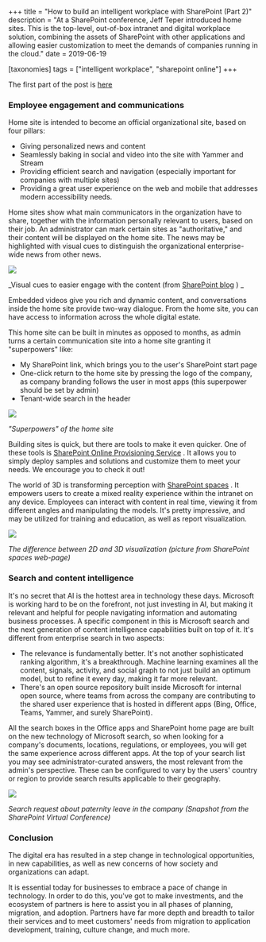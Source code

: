 +++
title = "How to build an intelligent workplace with SharePoint (Part 2)"
description = "At a SharePoint conference, Jeff Teper introduced home sites. This is the top-level, out-of-box intranet and digital workplace solution, combining the assets of SharePoint with other applications and allowing easier customization to meet the demands of companies running in the cloud."
date = 2019-06-19

[taxonomies]
tags = ["intelligent workplace", "sharepoint online"]
+++

The first part of the post is
[here](o365hq.com/blog/how-to-build-an-intelligent-workplace-with-sharepoint-part-1)

### Employee engagement and communications

Home site is intended to become an official organizational site, based on
four pillars:

-   Giving personalized news and content
-   Seamlessly baking in social and video into the site with Yammer
    and Stream
-   Providing efficient search and navigation (especially important for
    companies with multiple sites)
-   Providing a great user experience on the web and mobile that
    addresses modern accessibility needs.

Home sites show what main communicators in the organization have to
share, together with the information personally relevant to users, based
on their job. An administrator can mark certain sites as
"authoritative," and their content will be displayed on the home site.
The news may be highlighted with visual cues to distinguish the
organizational enterprise-wide news from other news.

![](https://o365hq.com/images/394.png)

\_Visual cues to easier engage with the content (from [SharePoint
blog](https://techcommunity.microsoft.com/t5/Microsoft-SharePoint-Blog/SharePoint-home-sites-a-landing-for-your-organization-on-the/ba-p/621933)
) \_

Embedded videos give you rich and dynamic content, and conversations
inside the home site provide two-way dialogue. From the home site, you
can have access to information across the whole digital estate.

This home site can be built in minutes as opposed to months, as admin
turns a certain communication site into a home site granting it
"superpowers" like:

-   My SharePoint link, which brings you to the user's SharePoint start page
-   One-click return to the home site by pressing the logo of the
    company, as company branding follows the user in most apps (this
    superpower should be set by admin)
-   Tenant-wide search in the header

![](https://o365hq.com/images/393.png)

*"Superpowers" of the home site*

Building sites is quick, but there are tools to make it even quicker. One
of these tools is [SharePoint Online Provisioning
Service](https://provisioning.sharepointpnp.com/) . It allows you to simply
deploy samples and solutions and customize them to meet your needs. We
encourage you to check it out!

The world of 3D is transforming perception with [SharePoint
spaces](https://www.exploresharepointspaces.com/) . It empowers users to
create a mixed reality experience within the intranet on any device. Employees
can interact with content in real time, viewing it from different angles
and manipulating the models. It's pretty impressive, and may be
utilized for training and education, as well as report visualization.

![](https://o365hq.com/images/396.png)

*The difference between 2D and 3D visualization (picture from SharePoint
spaces web-page)*

### Search and content intelligence

It's no secret that AI is the hottest area in technology these days.
Microsoft is working hard to be on the forefront, not just investing in
AI, but making it relevant and helpful for people navigating information
and automating business processes. A specific component in this is
Microsoft search and the next generation of content intelligence
capabilities built on top of it. It's different from enterprise search
in two aspects:

-   The relevance is fundamentally better. It's not another
    sophisticated ranking algorithm, it's a breakthrough. Machine
    learning examines all the content, signals, activity, and social
    graph to not just build an optimum model, but to refine it every day,
    making it far more relevant.
-   There's an open source repository built inside Microsoft for internal open
    source, where teams from across the company are contributing to the
    shared user experience that is hosted in different apps (Bing,
    Office, Teams, Yammer, and surely SharePoint).

All the search boxes in the Office apps and SharePoint home page are
built on the new technology of Microsoft search, so when looking for a
company's documents, locations, regulations, or employees, you will get
the same experience across different apps. At the top of your search
list you may see administrator-curated answers, the most relevant from
the admin's perspective. These can be configured to vary by the users'
country or region to provide search results applicable to their
geography.

![](https://o365hq.com/images/395.png)

*Search request about paternity leave in the company (Snapshot from the
SharePoint Virtual Conference)*

### Conclusion

The digital era has resulted in a step change in technological
opportunities, in new capabilities, as well as new concerns of how
society and organizations can adapt.

It is essential today for businesses to embrace a pace of change in
technology. In order to do this, you've got to make investments, and the
ecosystem of partners is here to assist you in all phases of planning,
migration, and adoption. Partners have far more depth and breadth to
tailor their services and to meet customers' needs from migration to
application development, training, culture change, and much more.
